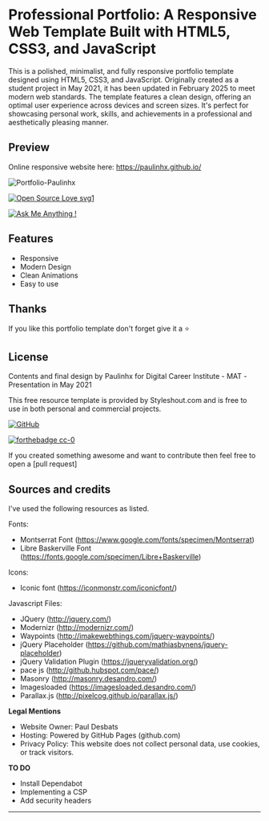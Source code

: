 
# Professional Portfolio: A Responsive Web Template Built with HTML5, CSS3, and JavaScript

This is a polished, minimalist, and fully responsive portfolio template designed using HTML5, CSS3, and JavaScript. Originally created as a student project in May 2021, it has been updated in February 2025 to meet modern web standards. The template features a clean design, offering an optimal user experience across devices and screen sizes. It's perfect for showcasing personal work, skills, and achievements in a professional and aesthetically pleasing manner.

## Preview

Online responsive website here: https://paulinhx.github.io/


![Portfolio-Paulinhx](https://user-images.githubusercontent.com/90310689/174113743-f8d65ced-0cbd-4092-8b01-f0f94ad80bb1.png)

[![Open Source Love svg1](https://badges.frapsoft.com/os/v1/open-source.svg?v=103)](https://github.com/ellerbrock/open-source-badges/)

[![Ask Me Anything !](https://img.shields.io/badge/Ask%20me-anything-1abc9c.svg)](https://GitHub.com/Paulinhx)


## Features
- Responsive
- Modern Design
- Clean Animations
- Easy to use


## Thanks
If you like this portfolio template don't forget give it a ⭐ 


## License

Contents and final design by Paulinhx for Digital Career Institute - MAT -Presentation in May 2021

This free resource template is provided by Styleshout.com and is free to use in 
both personal and commercial projects.

[![GitHub](https://img.shields.io/badge/--181717?logo=github&logoColor=ffffff)](https://github.com/)

[![forthebadge cc-0](http://ForTheBadge.com/images/badges/cc-0.svg)](http://ForTheBadge.com)


If you created something awesome and want to contribute then feel free to open a [pull request]

## Sources and credits

I've used the following resources as listed.

Fonts:
 - Montserrat Font (https://www.google.com/fonts/specimen/Montserrat)
 - Libre Baskerville Font (https://fonts.google.com/specimen/Libre+Baskerville) 

Icons:
 - Iconic font (https://iconmonstr.com/iconicfont/)
 
Javascript Files:

 - JQuery (http://jquery.com/)
 - Modernizr (http://modernizr.com/)
 - Waypoints (http://imakewebthings.com/jquery-waypoints/)
 - jQuery Placeholder (https://github.com/mathiasbynens/jquery-placeholder)
 - jQuery Validation Plugin (https://jqueryvalidation.org/)
 - pace js (http://github.hubspot.com/pace/)
 - Masonry (http://masonry.desandro.com/)
 - Imagesloaded (https://imagesloaded.desandro.com/)
 - Parallax.js (http://pixelcog.github.io/parallax.js/)


**Legal Mentions**
- Website Owner: Paul Desbats
- Hosting: Powered by GitHub Pages (github.com)
- Privacy Policy: This website does not collect personal data, use cookies, or track visitors.
  

**TO DO**
- Install Dependabot
- Implementing a CSP
- Add security headers

-------------------------------------------------------------------------------------------------------




